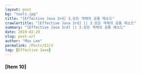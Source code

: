 ```yaml
---
layout: post
bg: "tools.jpg"
title: "[Effective Java 3rd] 3.모든 객체의 공통 메소드"
crawlertitle: "[Effective Java 3rd] || 3.모든 객체의 공통 메소드"
summary: "[Effective Java 3rd] || 3.모든 객체의 공통 메소드"
date: 2019-02-28
slug: post-url
author: "Max Lee"
permalink: /Posts/EJ/3
tag: [Effective Java]
---
```


### \[Item 10]

